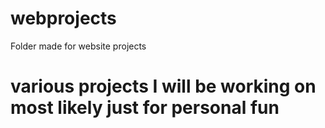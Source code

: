 # webprojects
Folder made for website projects
# various projects I will be working on most likely just for personal fun
